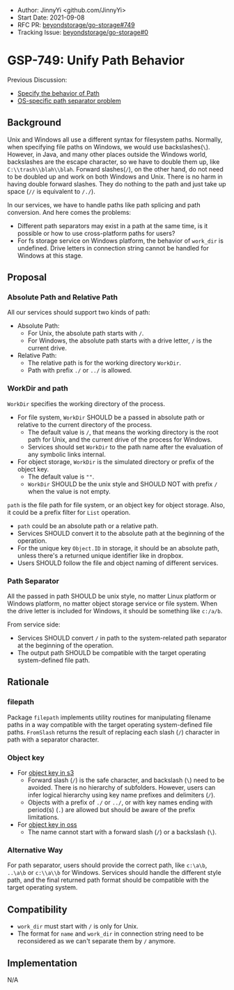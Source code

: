 - Author: JinnyYi <github.com/JinnyYi>
- Start Date: 2021-09-08
- RFC PR: [beyondstorage/go-storage#749](https://github.com/beyondstorage/go-storage/pull/749)
- Tracking Issue: [beyondstorage/go-storage#0](https://github.com/beyondstorage/go-storage/issues/0)

# GSP-749: Unify Path Behavior

Previous Discussion:

- [Specify the behavior of Path](https://forum.beyondstorage.io/t/topic/195)
- [OS-specific path separator problem](https://github.com/beyondstorage/go-service-ftp/issues/22)

## Background

Unix and Windows all use a different syntax for filesystem paths. Normally, when specifying file paths on Windows, we would use backslashes(`\`). However, in Java, and many other places outside the Windows world, backslashes are the escape character, so we have to double them up, like `C:\\trash\\blah\\blah`. Forward slashes(`/`), on the other hand, do not need to be doubled up and work on both Windows and Unix. There is no harm in having double forward slashes. They do nothing to the path and just take up space (`//` is equivalent to `/./`).

In our services, we have to handle paths like path splicing and path conversion. And here comes the problems:

- Different path separators may exist in a path at the same time, is it possible or how to use cross-platform paths for users?
- For fs storage service on Windows platform, the behavior of `work_dir` is undefined. Drive letters in connection string cannot be handled for Windows at this stage.

## Proposal

### Absolute Path and Relative Path

All our services should support two kinds of path:

- Absolute Path:
  - For Unix, the absolute path starts with `/`.
  - For Windows, the absolute path starts with a drive letter, `/` is the current drive.
- Relative Path: 
  - The relative path is for the working directory `WorkDir`.
  - Path with prefix `./` or `../` is allowed.

### WorkDir and path

`WorkDir` specifies the working directory of the process.

- For file system, `WorkDir` SHOULD be a passed in absolute path or relative to the current directory of the process.
  - The default value is `/`, that means the working directory is the root path for Unix, and the current drive of the process for Windows.
  - Services should set `WorkDir` to the path name after the evaluation of any symbolic links internal.
- For object storage, `WorkDir` is the simulated directory or prefix of the object key. 
  - The default value is `""`.
  - `WorkDir` SHOULD be the unix style and SHOULD NOT with prefix `/` when the value is not empty.
  
`path` is the file path for file system, or an object key for object storage. Also, it could be a prefix filter for `List` operation.

- `path` could be an absolute path or a relative path.
- Services SHOULD convert it to the absolute path at the beginning of the operation.
- For the unique key `Object.ID` in storage, it should be an absolute path, unless there's a returned unique identifier like in dropbox.
- Users SHOULD follow the file and object naming of different services.

### Path Separator

All the passed in path SHOULD be unix style, no matter Linux platform or Windows platform, no matter object storage service or file system.
When the drive letter is included for Windows, it should be something like `c:/a/b`.

From service side:

- Services SHOULD convert `/` in path to the system-related path separator at the beginning of the operation.
- The output path SHOULD be compatible with the target operating system-defined file path.

## Rationale

### filepath

Package `filepath` implements utility routines for manipulating filename paths in a way compatible with the target operating system-defined file paths. `FromSlash` returns the result of replacing each slash (`/`) character in path with a separator character.

### Object key

- For [object key in s3](https://docs.aws.amazon.com/AmazonS3/latest/userguide/object-keys.html#object-key-guidelines)
  - Forward slash (`/`) is the safe character, and backslash (`\`) need to be avoided. There is no hierarchy of subfolders. However, users can infer logical hierarchy using key name prefixes and delimiters (`/`). 
  - Objects with a prefix of `./` or `../`, or with key names ending with period(s) (`.`) are allowed but should be aware of the prefix limitations.
- For [object key in oss](https://www.alibabacloud.com/help/doc-detail/87728.htm)
  - The name cannot start with a forward slash (`/`) or a backslash (`\`).
  
### Alternative Way

For path separator, users should provide the correct path, like `c:\a\b`, `..\a\b` or `c:\\a\\b` for Windows. Services should handle the different style path, and the final returned path format should be compatible with the target operating system.

## Compatibility

- `work_dir` must start with `/` is only for Unix.
- The format for `name` and `work_dir` in connection string need to be reconsidered as we can't separate them by `/` anymore.

## Implementation

N/A
